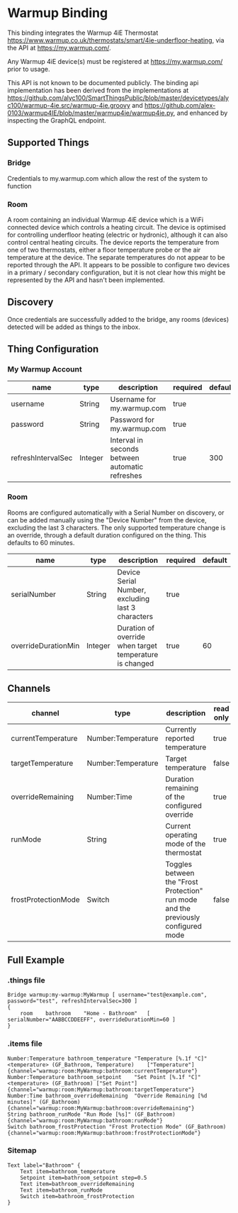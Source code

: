 # Warmup Binding

This binding integrates the Warmup 4iE Thermostat https://www.warmup.co.uk/thermostats/smart/4ie-underfloor-heating, via the API at https://my.warmup.com/.

Any Warmup 4iE device(s) must be registered at https://my.warmup.com/ prior to usage.

This API is not known to be documented publicly. The binding api implementation has been derived from the implementations at https://github.com/alyc100/SmartThingsPublic/blob/master/devicetypes/alyc100/warmup-4ie.src/warmup-4ie.groovy and https://github.com/alex-0103/warmup4IE/blob/master/warmup4ie/warmup4ie.py, and enhanced by inspecting the GraphQL endpoint.

## Supported Things

### Bridge

Credentials to my.warmup.com which allow the rest of the system to function

### Room

A room containing an individual Warmup 4iE device which is a WiFi connected device which controls a heating circuit. 
The device is optimised for controlling underfloor heating (electric or hydronic), although it can also control central heating circuits.
The device reports the temperature from one of two thermostats, either a floor temperature probe or the air temperature at the device.
The separate temperatures do not appear to be reported through the API. It appears to be possible to configure two devices in a primary / secondary configuration, but it is not clear how this might be represented by the API and hasn't been implemented.

## Discovery

Once credentials are successfully added to the bridge, any rooms (devices) detected will be added as things to the inbox.

## Thing Configuration

### My Warmup Account

| name  | type   | description                  | required | default |
| --------- | -------- | ------------------------------ | ----------- | -------- |
| username | String | Username for my.warmup.com | true | |
| password | String | Password for my.warmup.com | true | |
| refreshIntervalSec | Integer | Interval in seconds between automatic refreshes | true | 300 |

### Room

Rooms are configured automatically with a Serial Number on discovery, or can be added manually using the "Device Number" from the device, excluding the last 3 characters. The only supported temperature change is an override, through a default duration configured on the thing. This defaults to 60 minutes.

| name  | type   | description                  | required | default |
| --------- | -------- | ------------------------------ | ----------- | -------- |
| serialNumber | String | Device Serial Number, excluding last 3 characters | true | |
| overrideDurationMin | Integer | Duration of override when target temperature is changed | true | 60 |

## Channels

| channel  | type   | description                  | read only |
| --------- | -------- | ------------------------------ | ----------- |
| currentTemperature | Number:Temperature | Currently reported temperature | true |
| targetTemperature | Number:Temperature | Target temperature | false |
| overrideRemaining | Number:Time | Duration remaining of the configured override| true |
| runMode | String | Current operating mode of the thermostat | true |
| frostProtectionMode | Switch | Toggles between the "Frost Protection" run mode and the previously configured mode | false |

## Full Example

### .things file

```
Bridge warmup:my-warmup:MyWarmup [ username="test@example.com", password="test", refreshIntervalSec=300 ]
{
    room    bathroom    "Home - Bathroom"   [ serialNumber="AABBCCDDEEFF", overrideDurationMin=60 ]
}
```

### .items file

```
Number:Temperature bathroom_temperature "Temperature [%.1f °C]" <temperature> (GF_Bathroom, Temperature)    ["Temperature"] {channel="warmup:room:MyWarmup:bathroom:currentTemperature"}
Number:Temperature bathroom_setpoint    "Set Point [%.1f °C]" <temperature> (GF_Bathroom) ["Set Point"] {channel="warmup:room:MyWarmup:bathroom:targetTemperature"}
Number:Time bathroom_overrideRemaining  "Override Remaining [%d minutes]" (GF_Bathroom) {channel="warmup:room:MyWarmup:bathroom:overrideRemaining"}
String bathroom_runMode "Run Mode [%s]" (GF_Bathroom) {channel="warmup:room:MyWarmup:bathroom:runMode"}
Switch bathroom_frostProtection "Frost Protection Mode" (GF_Bathroom) {channel="warmup:room:MyWarmup:bathroom:frostProtectionMode"}
```

### Sitemap

```
Text label="Bathroom" {
    Text item=bathroom_temperature
    Setpoint item=bathroom_setpoint step=0.5
    Text item=bathroom_overrideRemaining
    Text item=bathroom_runMode
    Switch item=bathroom_frostProtection
}
```
